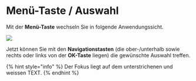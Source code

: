 # Menü-Taste / Auswahl

Mit der **Menü-Taste** wechseln Sie in folgende Anwendungssicht.

![](https://manula.r.sizr.io/large/user/16317/img/tv-men-1.png)

Jetzt können Sie mit den **Navigationstasten** \(die ober-/unterhalb sowie rechts oder links von der **OK-Taste** liegen\) die gewünschte Auswahl treffen.

{% hint style="info" %}
Der Fokus liegt auf dem unterstrichenen und weissen TEXT.
{% endhint %}

